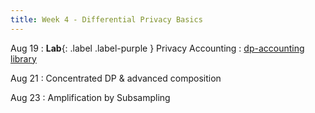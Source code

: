 ```yaml
---
title: Week 4 - Differential Privacy Basics
---
```




Aug 19
: **Lab**{: .label .label-purple } Privacy Accounting
    : [dp-accounting library](https://pypi.org/project/dp-accounting/)


Aug 21
: Concentrated DP & advanced composition

Aug 23
: Amplification by Subsampling
